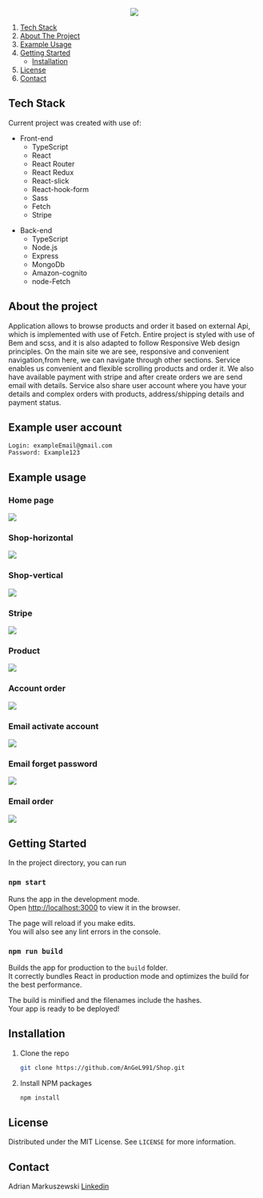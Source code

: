 
<p align='center'><img src='https://github.com/AnGeL991/Shop/blob/master/images/logo.svg' /></p>

  <ol>
   <li>
      <a href="#tech-stack">Tech Stack</a>
    </li>
    <li>
      <a href="#about-the-project">About The Project</a>
    </li>
    <li>
      <a href="#example-usage">Example Usage</a>
    </li>
    <li>
      <a href="#getting-started">Getting Started</a>
      <ul>
        <li><a href="#installation">Installation</a></li>
      </ul>
    </li>
    <li><a href="#license">License</a></li>
    <li><a href="#contact">Contact</a></li>
  </ol>


## Tech Stack

Current project was created with use of:

  <ul>
        <li>
          <span>Front-end</span>
          <ul>
            <li>
              <span>TypeScript</span>
            </li>
            <li>
              <span>React</span>
            </li>
            <li>
              <span>React Router</span>
            </li>
            <li>
              <span>React Redux</span>
            </li>
            <li>
              <span>React-slick</span>
            </li>
            <li>
              <span>React-hook-form</span>
            </li>
            <li>
              <span>Sass</span>
            </li>
            <li>
              <span>Fetch</span>
            </li>
            <li>
              <span>Stripe</span>
            </li>
          </ul>
        </li>
      </ul>
        <ul>
          <li>
            <span>Back-end</span>
            <ul>
              <li>
                <span>TypeScript</span>
              </li>
              <li>
                <span>Node.js</span>
              </li>
              <li>
                <span>Express</span>
              </li>
              <li>
                <span>MongoDb</span>
              </li>
              <li>
                <span>Amazon-cognito</span>
              </li>
              <li>
                <span>node-Fetch</span>
              </li>
            </ul>
          </li>
        </ul>
		
## About the project

Application allows to browse products and order it based on external Api, which is implemented with use of Fetch.
Entire project is styled with use of Bem and scss, and it is also adapted to follow Responsive Web design principles.
On the main site we are see, responsive and convenient navigation,from here, we can navigate through other sections.
Service enables us convenient and flexible scrolling products and order it.
We also have available payment with stripe and after create orders we are send email with details.
Service also share user account where you have your details and complex orders with products,
address/shipping details and payment status.
## Example user account 
	Login: exampleEmail@gmail.com
	Password: Example123
	
## Example usage
  ### Home page
  <p><img src='https://github.com/AnGeL991/Shop/blob/master/images/home.jpg' /></p>
  
  ### Shop-horizontal
  <p><img src='https://github.com/AnGeL991/Shop/blob/master/images/shop-horizontal.jpg' /></p>

  ### Shop-vertical
   <p><img src='https://github.com/AnGeL991/Shop/blob/master/images/shop-vertical.jpg' /></p>

  ### Stripe
   <p><img src='https://github.com/AnGeL991/Shop/blob/master/images/stripe.jpg' /></p>

  ### Product 
   <p><img src='https://github.com/AnGeL991/Shop/blob/master/images/product.jpg' /></p>

  ### Account order 
   <p><img src='https://github.com/AnGeL991/Shop/blob/master/images/AccountOrders.jpg' /></p>

  ### Email activate account
   <p><img src='https://github.com/AnGeL991/Shop/blob/master/images/activateEmail.jpg' /></p>

  ### Email forget password 
   <p><img src='https://github.com/AnGeL991/Shop/blob/master/images/resetPasswordEmail.jpg' /></p>

  ### Email order 
   <p><img src='https://github.com/AnGeL991/Shop/blob/master/images/orderEmail.jpg' /></p>


## Getting Started
In the project directory, you can run

### `npm start`
Runs the app in the development mode.<br />
Open [http://localhost:3000](http://localhost:3000) to view it in the browser.

The page will reload if you make edits.<br />
You will also see any lint errors in the console.

### `npm run build`

Builds the app for production to the `build` folder.<br />
It correctly bundles React in production mode and optimizes the build for the best performance.

The build is minified and the filenames include the hashes.<br />
Your app is ready to be deployed!
## Installation 
1. Clone the repo
   ```sh
   git clone https://github.com/AnGeL991/Shop.git
   ```
2. Install NPM packages
   ```sh
   npm install
   ```

## License
Distributed under the MIT License. See `LICENSE` for more information.
## Contact
Adrian Markuszewski [Linkedin](https://www.linkedin.com/in/adrian-markuszewski-9b39a2211/)
